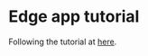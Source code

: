 # Edge app tutorial

Following the tutorial at [here](https://sagecontinuum.org/docs/tutorials/edge-apps/publishing-to-ecr).